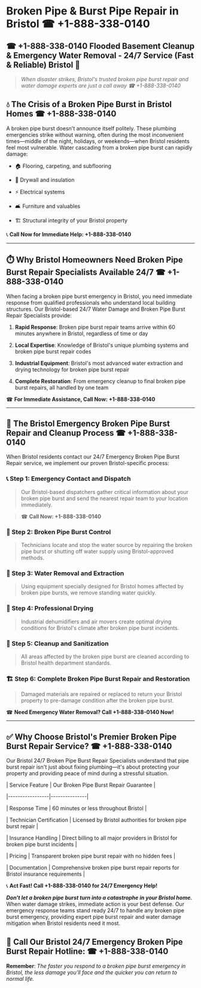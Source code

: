 # Broken Pipe & Burst Pipe Repair in Bristol ☎ +1-888-338-0140  
## ☎ +1-888-338-0140 Flooded Basement Cleanup & Emergency Water Removal - 24/7 Service (Fast & Reliable) Bristol 🚨  

> *When disaster strikes, Bristol's trusted broken pipe burst repair and water damage experts are just a call away ☎ +1-888-338-0140*  

## 💧 The Crisis of a Broken Pipe Burst in Bristol Homes ☎ +1-888-338-0140  

A broken pipe burst doesn't announce itself politely. These plumbing emergencies strike without warning, often during the most inconvenient times—middle of the night, holidays, or weekends—when Bristol residents feel most vulnerable. Water cascading from a broken pipe burst can rapidly damage:  

* 🏠 Flooring, carpeting, and subflooring  
* 🧱 Drywall and insulation  
* ⚡ Electrical systems  
* 🛋️ Furniture and valuables  
* 🏗️ Structural integrity of your Bristol property  

📞 **Call Now for Immediate Help: +1-888-338-0140**  

---  

## ⏱️ Why Bristol Homeowners Need Broken Pipe Burst Repair Specialists Available 24/7 ☎ +1-888-338-0140  

When facing a broken pipe burst emergency in Bristol, you need immediate response from qualified professionals who understand local building structures. Our Bristol-based 24/7 Water Damage and Broken Pipe Burst Repair Specialists provide:  

1. **Rapid Response**: Broken pipe burst repair teams arrive within 60 minutes anywhere in Bristol, regardless of time or day  
2. **Local Expertise**: Knowledge of Bristol's unique plumbing systems and broken pipe burst repair codes  
3. **Industrial Equipment**: Bristol's most advanced water extraction and drying technology for broken pipe burst repair  
4. **Complete Restoration**: From emergency cleanup to final broken pipe burst repairs, all handled by one team  

☎ **For Immediate Assistance, Call Now: +1-888-338-0140**  

---  

## 🔧 The Bristol Emergency Broken Pipe Burst Repair and Cleanup Process ☎ +1-888-338-0140  

When Bristol residents contact our 24/7 Emergency Broken Pipe Burst Repair service, we implement our proven Bristol-specific process:  

### 📞 Step 1: Emergency Contact and Dispatch  
> Our Bristol-based dispatchers gather critical information about your broken pipe burst and send the nearest repair team to your location immediately.  
> ☎ **Call Now: +1-888-338-0140**  

### 🚿 Step 2: Broken Pipe Burst Control  
> Technicians locate and stop the water source by repairing the broken pipe burst or shutting off water supply using Bristol-approved methods.  

### 🌊 Step 3: Water Removal and Extraction  
> Using equipment specially designed for Bristol homes affected by broken pipe bursts, we remove standing water quickly.  

### 💨 Step 4: Professional Drying  
> Industrial dehumidifiers and air movers create optimal drying conditions for Bristol's climate after broken pipe burst incidents.  

### 🧼 Step 5: Cleanup and Sanitization  
> All areas affected by the broken pipe burst are cleaned according to Bristol health department standards.  

### 🏗️ Step 6: Complete Broken Pipe Burst Repair and Restoration  
> Damaged materials are repaired or replaced to return your Bristol property to pre-damage condition after the broken pipe burst.  

☎ **Need Emergency Water Removal? Call +1-888-338-0140 Now!**  

---  

## ✅ Why Choose Bristol's Premier Broken Pipe Burst Repair Service? ☎ +1-888-338-0140  

Our Bristol 24/7 Broken Pipe Burst Repair Specialists understand that pipe burst repair isn't just about fixing plumbing—it's about protecting your property and providing peace of mind during a stressful situation.  

| Service Feature | Our Broken Pipe Burst Repair Guarantee |  
|-----------------|---------------|  
| Response Time | 60 minutes or less throughout Bristol |  
| Technician Certification | Licensed by Bristol authorities for broken pipe burst repair |  
| Insurance Handling | Direct billing to all major providers in Bristol for broken pipe burst incidents |  
| Pricing | Transparent broken pipe burst repair with no hidden fees |  
| Documentation | Comprehensive broken pipe burst repair reports for Bristol insurance requirements |  

📞 **Act Fast! Call +1-888-338-0140 for 24/7 Emergency Help!**  

***Don't let a broken pipe burst turn into a catastrophe in your Bristol home.*** When water damage strikes, immediate action is your best defense. Our emergency response teams stand ready 24/7 to handle any broken pipe burst emergency, providing expert pipe burst repair and water damage mitigation when Bristol residents need it most.  

## 📱 Call Our Bristol 24/7 Emergency Broken Pipe Burst Repair Hotline: ☎ +1-888-338-0140  

**Remember**: *The faster you respond to a broken pipe burst emergency in Bristol, the less damage you'll face and the quicker you can return to normal life.*